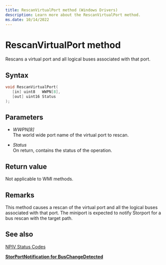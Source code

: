 ```yaml
---
title: RescanVirtualPort method (Windows Drivers)
description: Learn more about the RescanVirtualPort method.
ms.date: 10/14/2022
---
```


# RescanVirtualPort method

Rescans a virtual port and all logical buses associated with that port.

## Syntax

``` c++
void RescanVirtualPort(
   [in] uint8   WWPN[8],
   [out] uint16 Status
);
```

## Parameters

- *WWPN\[8\]*  
    The world wide port name of the virtual port to rescan.

- *Status*  
    On return, contains the status of the operation.

## Return value

Not applicable to WMI methods.

## Remarks

This method causes a rescan of the virtual port and all the logical buses associated with that port. The miniport is expected to notify Storport for a bus rescan with the target path.

## See also

[NPIV Status Codes](npiv-status-codes.md)

[**StorPortNotification for BusChangeDetected**](/windows-hardware/drivers/ddi/storport/nf-storport-storportnotification)
